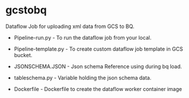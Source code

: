 # gcstobq
Dataflow Job for uploading xml data from GCS to BQ.

* Pipeline-run.py -
To run the dataflow job from your local.

* Pipeline-template.py - 
To create custom dataflow job template in GCS bucket.

* JSONSCHEMA.JSON - 
Json schema Reference using during bq load.

* tableschema.py - 
Variable holding the json schema data.

* Dockerfile -
Dockerfile to create the dataflow worker container image
  
